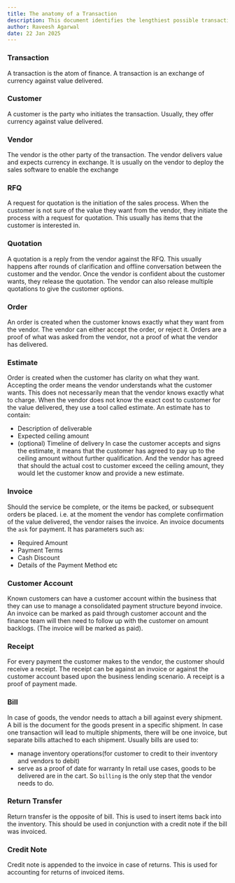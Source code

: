 ```yaml
---
title: The anatomy of a Transaction
description: This document identifies the lengthiest possible transaction and all the possible intermediate steps in the process.
author: Raveesh Agarwal
date: 22 Jan 2025
---
```


### Transaction
A transaction is the atom of finance. A transaction is an exchange of currency against value delivered.

### Customer
A customer is the party who initiates the transaction. Usually, they offer currency against value delivered.

### Vendor
The vendor is the other party of the transaction. The vendor delivers value and expects currency in exchange. It is usually on the vendor to deploy the sales software to enable the exchange

### RFQ
A request for quotation is the initiation of the sales process. When the customer is not sure of the value they want from the vendor, they initiate the process with a request for quotation. This usually has items that the customer is interested in.

### Quotation
A quotation is a reply from the vendor against the RFQ. This usually happens after rounds of clarification and offline conversation between the customer and the vendor. Once the vendor is confident about the customer wants, they release the quotation.
The vendor can also release multiple quotations to give the customer options.

### Order
An order is created when the customer knows exactly what they want from the vendor. The vendor can either accept the order, or reject it. 
Orders are a proof of what was asked from the vendor, not a proof of what the vendor has delivered.

### Estimate
Order is created when the customer has clarity on what they want. Accepting the order means the vendor understands what the customer wants. This does not necessarily mean that the vendor knows exactly what to charge.
When the vendor does not know the exact cost to customer for the value delivered, they use a tool called estimate. 
An estimate has to contain:
- Description of deliverable
- Expected ceiling amount
- (optional) Timeline of delivery
In case the customer accepts and signs the estimate, it means that the customer has agreed to pay up to the ceiling amount without further qualification. 
And the vendor has agreed that should the actual cost to customer exceed the ceiling amount, they would let the customer know and provide a new estimate.

### Invoice
Should the service be complete, or the items be packed, or subsequent orders be placed.
i.e. at the moment the vendor has complete confirmation of the value delivered, the vendor raises the invoice.
An invoice documents the `ask` for payment. It has parameters such as:
- Required Amount
- Payment Terms
- Cash Discount
- Details of the Payment Method
etc

### Customer Account
Known customers can have a customer account within the business that they can use to manage a consolidated payment structure beyond invoice. 
An invoice can be marked as paid through customer account and the finance team will then need to follow up with the customer on amount backlogs. (The invoice will be marked as paid).

### Receipt
For every payment the customer makes to the vendor, the customer should receive a receipt. The receipt can be against an invoice or against the customer account based upon the business lending scenario.
A receipt is a proof of payment made.

### Bill
In case of goods, the vendor needs to attach a bill against every shipment. A bill is the document for the goods present in a specific shipment.
In case one transaction will lead to multiple shipments, there will be one invoice, but separate bills attached to each shipment.
Usually bills are used to:
- manage inventory operations(for customer to credit to their inventory and vendors to debit)
- serve as a proof of date for warranty
In retail use cases, goods to be delivered are in the cart. So `billing` is the only step that the vendor needs to do.

### Return Transfer
Return transfer is the opposite of bill. This is used to insert items back into the inventory.
This should be used in conjunction with a credit note if the bill was invoiced.

### Credit Note
Credit note is appended to the invoice in case of returns. This is used for accounting for returns of invoiced items.
